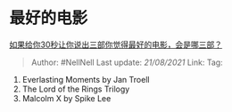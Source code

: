 # 最好的电影
[如果给你30秒让你说出三部你觉得最好的电影，会是哪三部？](https://www.zhihu.com/question/369042910/answer/1275897806)

> Author: #NellNell 
> Last update: *21/08/2021* 
> Link:
> Tag: 

1.  Everlasting Moments by Jan Troell
2.  The Lord of the Rings Trilogy
3.  Malcolm X by Spike Lee